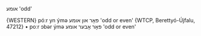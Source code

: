 אומע
'odd'

{WESTERN}
póːr yn ýmə פּאָר און אומע 'odd or even' {WTCP, Berettyó-Újfalu, 47212}
	•	poːr ɔbər ýmə פּאָר אָבער אומע  'odd or even'
